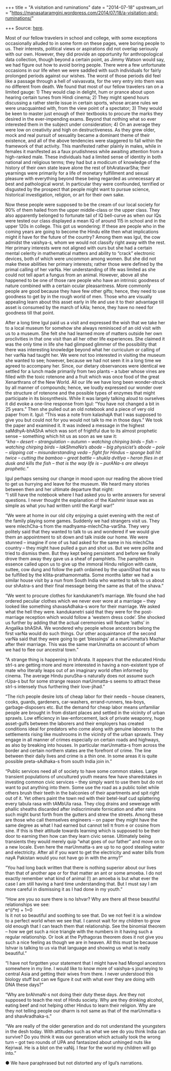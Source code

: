 +++
title = "A visitation and ruminations"
date = "2014-07-18"
upstream_url = "https://manasataramgini.wordpress.com/2014/07/18/a-visitation-and-ruminations/"

+++
Source: [here](https://manasataramgini.wordpress.com/2014/07/18/a-visitation-and-ruminations/).

Most of our fellow travelers in school and college, with some exceptions
occasionally alluded to in some form on these pages, were boring people
to us. Their interests, political views or aspirations did not overlap
seriously with our own. However, they did provide an opportunity for
anthropological data collection, though beyond a certain point, as Jimmy
Watson would say, we had figure out how to avoid boring people. There
were a few unfortunate occasions in our life when we were saddled with
such individuals for fairly prolonged periods against our wishes. The
worst of those periods did feel like a passage through a hell of
vaivasvata, for the very entry into them was no different from death. We
found that most of our fellow travelers ran on a limited gauge: 1) They
would clap in delight, hum or prance about upon hearing certain tunes
from Hindi cinema; 2) They might spend hours discussing a rather sterile
issue in certain sports, whose arcane rules we were unacquainted with,
from the view point of a spectator; 3) They would be keen to master just
enough of their textbooks to procure the marks they desired in the
ever-impending exams. Beyond that nothing what so ever interested them
in the subject under consideration; 4) On an average they were low on
creativity and high on destructiveness. As they grew older, mock and
real pursuit of sexuality became a dominant theme of their existence,
and all of the above tendencies were staggered to fall within the
framework of that activity. This manifested rather plainly in males,
while in females it manifested as a faux prudishness while awaiting
attention from a high-ranked male. These individuals had a limited sense
of identity in both national and religious terms; they had but a modicum
of knowledge of the history of their own state leave alone the rest of
bhAratavarSha; their yearnings were primarily for a life of monetary
fulfillment and sexual pleasure with everything beyond these being
regarded as unnecessary at best and pathological worst. In particular
they were confounded, terrified or disgusted by the prospect that people
might want to pursue science, historical investigation, religion, or art
for their own sake.

Now these people were supposed to be the cream of our local society for
90% of them hailed from the upper middle-class or the upper class. They
also apparently belonged to fortunate tail of IQ bell-curve as when our
IQs were tested our class displayed a mean IQ of around 115 in school
and in the upper 120s in college. This got us wondering: If these are
people who in the coming years are going to become the Hindu elite then
what implications might it have for the future of the country? Among
them was Igul, the cow admidst the vaishya-s, whom we would not classify
right away with the rest. Her primary interests were not aligned with
ours but she had a certain mental celerity in mathematical matters and
ability to “crack” electronic devices, both of which were uncommon among
women. But she did not make these abilities her primary interests;
rather those were defined by the primal calling of her varNa. Her
understanding of life was limited as she could not tell apart a fungus
from an animal. However, above all she happened to be one of those rare
people who have an intrinsic goodness of nature combined with a certain
ocular pleasantness. More commonly people are good because they have few
other gifts; hence, they need to use goodness to get by in the rough
world of men. Those who are visually appealing learn about this asset
early in life and use it to their advantage till asset is consumed by
the march of kAla; hence, they have no need for goodness till that
point.

After a long time Igul paid us a visit and expressed the wish that we
take her to a local museum for somehow she always reminisced of an old
visit with us to a museum. She felt she had learned more of matters
outside her own proclivities in that one visit than all her other life
experiences. She claimed it was the only time in life she had glimpsed
glimmer of the possibility that there was interesting knowledge beyond
what her curriculum or calling of her varNa had taught her. We were not
too interested in visiting the museum she wanted to see; however,
because we had not seen it in a long time we agreed to accompany her.
Since, our dietary observances were identical we settled for a lunch
made primarily from two plants – a tuber whose vines are filled with the
toxic rotenone and a fruit which was once food of the great Xenarthrans
of the New World. All our life we have long been wonder-struck by all
manner of compounds; hence, we loudly expressed our wonder over the
structure of rotenone and the possible types of enzymes that might
participate in its biosynthesis. While it was largely talking aloud to
ourselves it did evoke a one-line response from Igul: “You have not
changed a bit in 25 years.” Then she pulled out an old notebook and a
piece of very old paper from it. Igul: “This was a note from kalashajA
that I was supposed to give you but could not for you would not talk to
me in those days.” We took the paper and examined it. It was indeed a
message in the highest saMdhyA-bhAShA which was sort of frightful due to
its almost prophetic sense – something which hit us as soon as we saw
it:  
*“kha – desert – strangulation – autumn – watching chirping birds – fish
– watching chirping birds – lakShmaNa’s abode – big physicist’s abode –
pole – slipping cat – misunderstanding veda – fight for Hindus – sponge
ball hit twice – cutting the bamboo – great battle – shukla dvitIya –
heron flies in at dusk and kills the fish – that is the way life is –
purANa-s are always prophetic.”*

Igul perhaps sensing our change in mood upon our reading the above tried
to get us hurrying and leave for the museum. We heard many stories
between then and her ultimate departure that night:  
“I still have the notebook where I had asked you to write answers for
several questions. I never thought the explanation of the Kashmir issue
was as simple as what you had written until the Kargil war!”

“We were at home in our old city enjoying a quiet evening with the rest
of the family playing some games. Suddenly we had strangers visit us.
They were mlechCha-s from the madhyama-mlechCha-varSha. They very
politely said that they wanted to talk to us and wondered if we would
give them an appointment to sit down and talk inside our home. We were
stunned – imagine if one of us had asked for the same in his mlechCha
country – they might have pulled a gun and shot us. But we were polite
and tried to dismiss them. But they kept being persistent and before we
finally drove them away they gave us a sheaf of pamphlets. The pamphlets
in essence called upon us to give up the immoral Hindu religion with
caste, suttee, cow dung and follow the path ordained by the upaniShad
that was to be fulfilled by the kIlita-prathamonmatta. Some months
latter we had a similar house visit by a nun from South India who wanted
to talk to us about our shAstra-s and their final message being the same
as that of the shava.”

“We went to procure clothes for kandukanetrI’s marriage. We found she
had ordered peculiar clothes which we never ever wore at a marriage –
they looked like something shavasAdhaka-s wore for their marriage. We
asked what the hell they were. kandukanetri said that they were for the
post-marriage reception which would follow a ‘western dress code’. She
shocked us further by adding that the actual ceremonies will feature
‘oaths’ in Angalika bhAShA. We wondered why people whose ancestors
belong the first varNa would do such things. Our other acquaintance of
the second varNa said that they were going to get ‘blessings’ at a
marUnmatta’s Mazhar after their marriage. This was the same marUnmatta
on account of whom we had to flee our ancestral town.”

“A strange thing is happening in bhArata. It appears that the educated
Hindu strI-s are getting more and more interested in having a
non-existent type of mate who literally leaps out of an imaginary world
often informed by cinema. The average Hindu puruSha-s naturally does not
assume such rUpa-s but for some strange reason marUnmatta-s seems to
attract these strI-s intensely thus furthering their love-jihad.”

“The rich people desire lots of cheap labor for their needs – house
cleaners, cooks, guards, gardeners, car-washers, errand-runners,
tea-boys, garbage-disposers etc. But the demand for cheap labor means
unfamiliar people are brought in from distant places and settled in the
vicinity of urban sprawls. Low efficiency in law-enforcement, lack of
private weaponry, huge asset-gulfs between the laborers and their
employers has created conditions ideal for predators who come along with
genuine laborers to the settlements rising like mushrooms in the
vicinity of the urban sprawls. They engage in all manner of crimes
especially on certain roads and highways, as also by breaking into
houses. In particular marUnmatta-s from across the border and certain
northern states are the forefront of crime. The line between their daily
lives and crime is a thin one. In some areas it is quite possible
preta-sAdhaka-s from south India join in.”

“Public services need all of society to have some common stakes. Large
transient populations of uncultured youth means few have sharedstakes
in investing common civic services – they simply want to use them but do
not want to put anything into them. Some use the road as a public toilet
while others brush their teeth in the balconies of their apartments and
spit right out of it. Yet others paint the town red with their
betel-leaf cud splattering every tabula rasa with tAMbUla rasa. They
clog drains and sewerage with phallic sheaths discarded after
indiscriminate fornication and after rains such might burst forth from
the gutters and strew the streets. Among these are those who call
themselves engineers – on paper they might have the same degree as what
I had earned but cannot tell π from e or cosine from sine. If this is
their attitude towards learning which is supposed to be their door to
earning then how can they learn civic sense. Ultimately being transients
they would merely quip “what goes of our father” and move on to a new
locale. Even here the marUnmatta-s are up to no good stealing water and
electricity. After all if you want to get the electricity and water
bills from nayA Pakistan would you not have go in with the army?”

“You had long back written that there is nothing superior about our
lives than that of another ape or for that matter an ant or some amoeba.
I do not exactly remember what kind of animal (!) an amoeba is but what
ever the case I am still having a hard time understanding that. But I
must say I am more careful in dismissing it as I had done in my youth.”

“How are you so sure there is no Ishvar? Why are there all these
beautiful relationships we see:  
e^(i\*π) + 1=0  
Is it not so beautiful and soothing to see that. Do we not feel it is a
window to a perfect world when we see that. I cannot wait for my
children to grow old enough that I can teach them that relationship. See
the binomial theorem – how we get such a nice triangle with the numbers
in it having such a regular relationship. Or look at the Pythagoras
theorem does it not give you such a nice feeling as though we are in
heaven. All this must be because Ishvar is talking to us via that
language and showing us what is really beautiful.”

“I have not forgotten your statement that I might have had Mongol
ancestors somewhere in my line. I would like to know more of vaishya-s
journeying to central Asia and getting their wives from there. I never
understood this biology stuff but can we figure it out with what ever
they are doing with DNA these days?”

“Why are brAhmaN-s not doing their duty these days. Are they not
supposed to teach the rest of Hindu society. Why are they drinking
alcohol, eating beef and not helping other Hindus to learn their
religion. Why are they not telling people our dharm is not same as that
of the marUnmatta-s and shavAradhaka-s.”

“We are really of the older generation and do not understand the
youngsters in the desh today. With attitudes such as what we see do you
think India can survive? Do you think it was our generation which
actually took the wrong turn – got two rounds of UPA and fantasized
about unhinged nuts like Kejriwal. He is a blot on the vaNij. I fear for
the world my children will go into.”

● We have paraphrased but not distorted any of Igul’s narrations.

